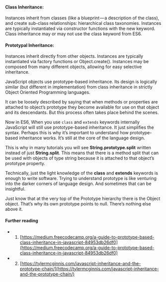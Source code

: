 #### Class Inheritance:
Instances inherit from classes (like a blueprint — a description of the class), and create sub-class relationships: hierarchical class taxonomies. Instances are typically instantiated via constructor functions with the new keyword. Class inheritance may or may not use the class keyword from ES6.

#### Prototypal Inheritance:
Instances inherit directly from other objects. Instances are typically instantiated via factory functions or Object.create(). Instances may be composed from many different objects, allowing for easy selective inheritance.

JavaScript objects use prototype-based inheritance. Its design is logically similar (but different in implementation) from class inheritance in strictly Object Oriented Programming languages.

It can be loosely described by saying that when methods or properties are attached to object’s prototype they become available for use on that object and its descendants. But this process often takes place behind the scenes.

Now in ES6, When you use `class` and `extends` keywords internally JavaScript will still use prototype-based inheritance. It just simplifies the syntax. Perhaps this is why it’s important to understand how prototype-based inheritance works. It’s still at the core of the language design.

This is why in many tutorials you will see **String.prototype.split** written instead of just **String.split**. This means that there is a method split that can be used with objects of type string because it is attached to that object’s prototype property.

Technically, just the light knowledge of the **class** and **extends** keywords is enough to write software. Trying to understand prototype is like venturing into the darker corners of language design. And sometimes that can be insightful.

 Just know that at the very top of the Prototype hierarchy there is the Object object. That’s why its own prototype points to null. There’s nothing else above it.

#### Further reading
- 1.  [https://medium.freecodecamp.org/a-guide-to-prototype-based-class-inheritance-in-javascript-84953db26df0](https://medium.freecodecamp.org/a-guide-to-prototype-based-class-inheritance-in-javascript-84953db26df0)

- 2. [https://tylermcginnis.com/javascript-inheritance-and-the-prototype-chain/](https://tylermcginnis.com/javascript-inheritance-and-the-prototype-chain/)
